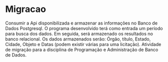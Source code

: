 # Migracao
Consumir a Api disponibilizada e armazenar as informações no Banco de Dados Postgresql. O programa desenvolvido terá como entrada um período para busca dos dados. Em seguida, será armazenado os resultados no banco relacional.  Os dados armazenados serão: Órgão, título, Estado, Cidade, Objeto e Datas (podem existir várias para uma licitação). 
Atividade de migração para a disciplina de Programação e Administração de Banco de Dados.
